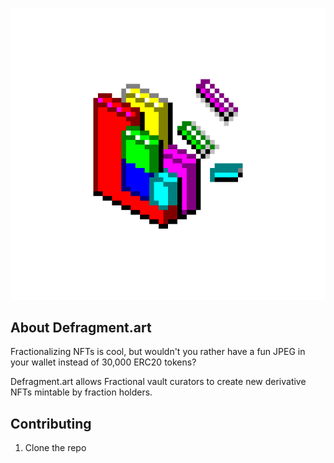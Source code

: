 ![OG defrag icon](https://raw.githubusercontent.com/ecmendenhall/defrag/main/defrag_logo.png) 

## About Defragment.art

Fractionalizing NFTs is cool, but wouldn't you rather have a fun JPEG in your wallet instead of 30,000 ERC20 tokens?

Defragment.art allows Fractional vault curators to create new derivative NFTs mintable by fraction holders.

## Contributing

1) Clone the repo 
